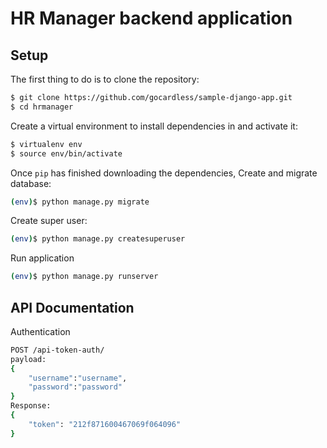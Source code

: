 # HR Manager backend application
## Setup
The first thing to do is to clone the repository:

```sh
$ git clone https://github.com/gocardless/sample-django-app.git
$ cd hrmanager
```

Create a virtual environment to install dependencies in and activate it:

```sh
$ virtualenv env
$ source env/bin/activate
```
Once `pip` has finished downloading the dependencies,
Create and migrate database:
```sh
(env)$ python manage.py migrate
```
Create super user:
```sh
(env)$ python manage.py createsuperuser
```
Run application
```sh
(env)$ python manage.py runserver
```
## API Documentation
Authentication
```sh
POST /api-token-auth/
payload:
{
    "username":"username",
    "password":"password"
}
Response:
{
    "token": "212f871600467069f064096"
}
```

